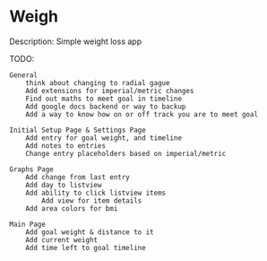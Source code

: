 # Weigh

Description: Simple weight loss app


TODO:

	General
		think about changing to radial gague
		Add extensions for imperial/metric changes
		Find out maths to meet goal in timeline
		Add google docs backend or way to backup
		Add a way to know how on or off track you are to meet goal

	Initial Setup Page & Settings Page
		Add entry for goal weight, and timeline
		Add notes to entries
		Change entry placeholders based on imperial/metric

	Graphs Page
		Add change from last entry
		Add day to listview
		Add ability to click listview items
			Add view for item details
		Add area colors for bmi

	Main Page
		Add goal weight & distance to it
		Add current weight
		Add time left to goal timeline
